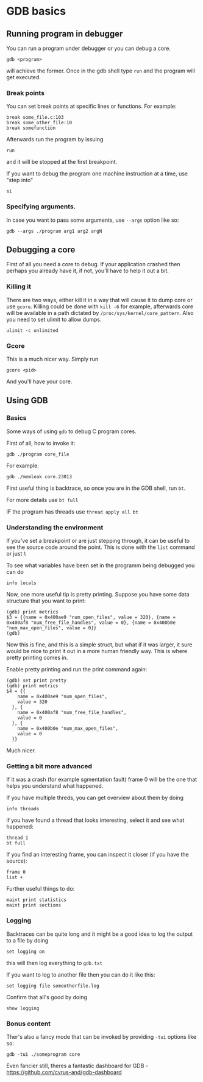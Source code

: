 # GDB basics
## Running program in debugger 
You can run a program under debugger or you can debug a core.
```
gdb <program>
```
will achieve the former.
Once in the gdb shell type `run` and the program will get executed.

### Break points
You can set break points at specific lines or functions.
For example:
```
break some_file.c:103
break some_other_file:10
break somefunction
```
Afterwards run the program by issuing
```
run
```
and it will be stopped at the first breakpoint.

If you want to debug the program one machine instruction at a time, use "step into"

```
si
```

### Specifying arguments.
In case you want to pass some arguments, use `--args` option like so:

```
gdb --args ./program arg1 arg2 argN
```



## Debugging a core
First of all you need a core to debug. 
If your application crashed then perhaps you already have it, if not, you'll have to help it out a bit.
### Killing it
There are two ways, either kill it in a way that will cause it to dump core or use `gcore`.
Killing could be done with `kill -6` for example, afterwards core will be available in a path dictated by `/proc/sys/kernel/core_pattern`. Also you need to set ulimit to allow dumps. 
```
ulimit -c unlimited
```
### Gcore
This is a much nicer way.
Simply run 
```
gcore <pid>
```
And you'll have your core.

## Using GDB
### Basics

Some ways of using `gdb` to debug C program cores.

First of all, how to invoke it:
```
gdb ./program core_file
```

For example:
```
gdb ./memleak core.23013
```

First useful thing is backtrace, so once you are in the GDB shell, run `bt`.

For more details use `bt full`

IF the program has threads use `thread apply all bt`
### Understanding the environment

If you've set a breakpoint or are just stepping through, it can be useful to see the source code around the point.
This is done with the `list` command or just `l`

To see what variables have been set in the programm being debugged you can do

```
info locals
```

Now, one more useful tip is pretty printing.
Suppose you have some data structure that you want to print:
```
(gdb) print metrics
$3 = {{name = 0x400ae9 "num_open_files", value = 320}, {name = 0x400af8 "num_free_file_handles", value = 0}, {name = 0x400b0e "num_max_open_files", value = 0}}
(gdb)
```
Now this is fine, and this is a simple struct, but what if it was larger, it sure would be nice to print it out in a more human friendly way.
This is where pretty printing comes in.

Enable pretty printing and run the print command again:
```
(gdb) set print pretty
(gdb) print metrics
$4 = {{
    name = 0x400ae9 "num_open_files",
    value = 320
  }, {
    name = 0x400af8 "num_free_file_handles",
    value = 0
  }, {
    name = 0x400b0e "num_max_open_files",
    value = 0
  }}
```
Much nicer.


### Getting a bit more advanced 
If it was a crash (for example sgmentation fault) frame 0 will be the one that helps you understand what happened.

If you have multiple threds, you can get overview about them by doing

```
info threads
```

if you have found a thread that looks interesting, select it and see what happened:

```
thread 1
bt full
```

If you find an interesting frame, you can inspect it closer (if you have the source):
```
frame 0
list +
```


Further useful things to do:
```
maint print statistics
maint print sections
```
### Logging 
Backtraces can be quite long and it might be a good idea to log the output to a file by doing
```
set logging on
```
this will then log everything to `gdb.txt`

If you want to log to another file then you can do it like this:
```
set logging file someotherfile.log
```
Confirm that all's good by doing
```
show logging
```


### Bonus content
Ther's also a fancy mode that can be invoked by providing `-tui` options like so:
```
gdb -tui ./someprogram core
```

Even fancier still, theres a fantastic dashboard for GDB - https://github.com/cyrus-and/gdb-dashboard
